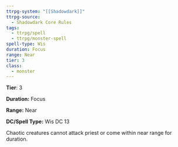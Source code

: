 ```yaml
---
ttrpg-system: "[[Shadowdark]]"
ttrpg-source:
  - Shadowdark Core Rules
tags:
  - ttrpg/spell
  - ttrpg/monster-spell
spell-type: Wis
duration: Focus
range: Near
tier: 3
class:
  - monster
---
```

**Tier**: 3

**Duration:** Focus

**Range:** Near

**DC/Spell Type:** Wis DC 13

Chaotic creatures cannot attack priest or come within near range for duration.
